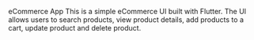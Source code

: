 eCommerce App
This is a simple eCommerce UI built with Flutter. The UI allows users to search products, view product details, add products to a cart, update product and delete product. 